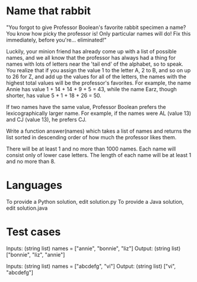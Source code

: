 Name that rabbit
================

"You forgot to give Professor Boolean's favorite rabbit specimen a name? You know how picky 
the professor is! Only particular names will do! Fix this immediately, before you're... 
eliminated!"

Luckily, your minion friend has already come up with a list of possible names, and we all know that 
the professor has always had a thing for names with lots of letters near the 'tail end' of the 
alphabet, so to speak. You realize that if you assign the value 1 to the letter A, 2 to B, and so on 
up to 26 for Z, and add up the values for all of the letters, the names with the highest total values 
will be the professor's favorites. For example, the name Annie has value 1 + 14 + 14 + 9 + 5 = 43, 
while the name Earz, though shorter, has value 5 + 1 + 18 + 26 = 50. 

If two names have the same value, Professor Boolean prefers the lexicographically larger name. For 
example, if the names were AL (value 13) and CJ (value 13), he prefers CJ.

Write a function answer(names) which takes a list of names and returns the list sorted in descending 
order of how much the professor likes them.  

There will be at least 1 and no more than 1000 names. 
Each name will consist only of lower case letters. The length of each name will be at least 1 and no 
more than 8.

Languages
=========

To provide a Python solution, edit solution.py
To provide a Java solution, edit solution.java

Test cases
==========

Inputs:
    (string list) names = ["annie", "bonnie", "liz"]
Output:
    (string list) ["bonnie", "liz", "annie"]

Inputs:
    (string list) names = ["abcdefg", "vi"]
Output:
    (string list) ["vi", "abcdefg"]